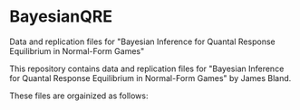 # BayesianQRE
Data and replication files for "Bayesian Inference for Quantal Response Equilibrium in Normal-Form Games"

This repository contains data and replication files for "Bayesian Inference for Quantal Response Equilibrium in Normal-Form Games" by James Bland. 

These files are orgainized as follows:


